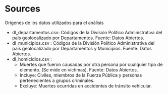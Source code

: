 # Sources
Orígenes de los datos utilizados para el análisis

- dl_departamentos.csv: Códigos de la División Político Administrativa del país geolocalizado por Departamentos. Fuente: Datos Abiertos.
- dl_municipios.csv : Códigos de la División Político Administrativa del país geolocalizado por Departamentos y Municipios. Fuente: Datos Abiertos.
- dl_homicidios.csv :
  - Muertes que fueron causadas por otra persona por cualquier tipo de elemento. (Se mide en víctimas). Fuente: Datos Abiertos.
  - Incluye: Civiles, miembros de la Fuerza Pública y personas pertenecientes a grupos criminales.
  - Excluye: Muertes ocurridas en accidentes de tránsito vehicular.
